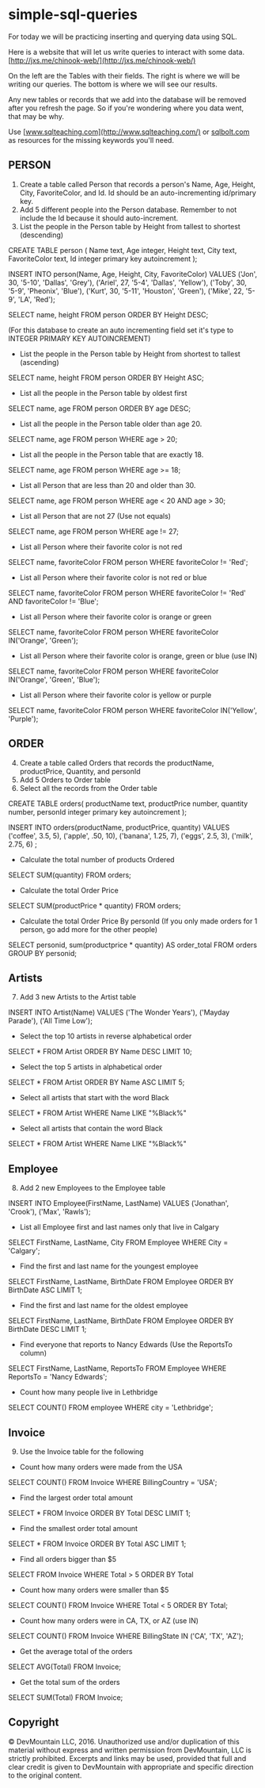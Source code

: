 # simple-sql-queries

For today we will be practicing inserting and querying data using SQL.

Here is a website that will let us write queries to interact with some data.  [http://jxs.me/chinook-web/](http://jxs.me/chinook-web/)

On the left are the Tables with their fields.  The right is where we will be writing our queries.  The bottom is where we will see our results.  

Any new tables or records that we add into the database will be removed after you refresh the page.  So if you're wondering where you data went, that may be why.

Use [www.sqlteaching.com](http://www.sqlteaching.com/) or [sqlbolt.com](http://sqlbolt.com/) as resources for the missing keywords you'll need.

## PERSON
1. Create a table called Person that records a person's Name, Age, Height, City, FavoriteColor, and Id.  Id should be an auto-incrementing id/primary key.  
2. Add 5 different people into the Person database.  Remember to not include the Id because it should auto-increment.
3. List the people in the Person table by Height from tallest to shortest (descending)


CREATE TABLE person (
	Name text,
  	Age integer,
  	Height text,
  	City text,
  	FavoriteColor text,
  	Id integer primary key autoincrement
);

INSERT INTO person(Name, Age, Height, City, FavoriteColor)
VALUES ('Jon', 30, '5-10', 'Dallas', 'Grey'),
('Ariel', 27, '5-4', 'Dallas', 'Yellow'),
('Toby', 30, '5-9', 'Pheonix', 'Blue'),
('Kurt', 30, '5-11', 'Houston', 'Green'),
('Mike', 22, '5-9', 'LA', 'Red');

SELECT name, height
FROM person
ORDER BY Height DESC;


(For this database to create an auto incrementing field set it's type to INTEGER PRIMARY KEY AUTOINCREMENT)

  * List the people in the Person table by Height from shortest to tallest (ascending)

SELECT name, height
FROM person
ORDER BY Height ASC;

  * List all the people in the Person table by oldest first

SELECT name, age
FROM person
ORDER BY age DESC;

  * List all the people in the Person table older than age 20.

SELECT name, age
FROM person
WHERE age > 20;

  * List all the people in the Person table that are exactly 18.

SELECT name, age
FROM person
WHERE age >= 18;

  * List all Person that are less than 20 and older than 30.

SELECT name, age
FROM person
WHERE age < 20 AND age > 30;

  * List all Person that are not 27 (Use not equals)

SELECT name, age
FROM person
WHERE age != 27;

  * List all Person where their favorite color is not red

SELECT name, favoriteColor
FROM person
WHERE favoriteColor != 'Red';

  * List all Person where their favorite color is not red or blue

SELECT name, favoriteColor
FROM person
WHERE favoriteColor != 'Red' AND favoriteColor != 'Blue';

  * List all Person where their favorite color is orange or green

SELECT name, favoriteColor
FROM person
WHERE favoriteColor IN('Orange', 'Green');


  * List all Person where their favorite color is orange, green or blue (use IN)

SELECT name, favoriteColor
FROM person
WHERE favoriteColor IN('Orange', 'Green', 'Blue');

  * List all Person where their favorite color is yellow or purple

SELECT name, favoriteColor
FROM person
WHERE favoriteColor IN('Yellow', 'Purple');



## ORDER
4. Create a table called Orders that records the productName, productPrice, Quantity, and personId  
5. Add 5 Orders to Order table
6. Select all the records from the Order table

CREATE TABLE orders(
	productName text,
  	productPrice number,
  	quantity number,
  	personId integer primary key autoincrement
);

INSERT INTO orders(productName, productPrice, quantity)
VALUES
('coffee', 3.5, 5),
('apple', .50, 10),
('banana', 1.25, 7),
('eggs', 2.5, 3),
('milk', 2.75, 6)
;

  * Calculate the total number of products Ordered

SELECT SUM(quantity)
FROM orders;


  * Calculate the total Order Price

SELECT SUM(productPrice * quantity)
FROM orders;


  * Calculate the total Order Price By personId (If you only made orders for 1 person, go add more for the other people)

SELECT personid, sum(productprice * quantity) AS order_total
FROM orders
GROUP BY personid;


## Artists
7. Add 3 new Artists to the Artist table

INSERT INTO Artist(Name)
VALUES ('The Wonder Years'),
('Mayday Parade'),
('All Time Low');

 * Select the top 10 artists in reverse alphabetical order

SELECT *
FROM Artist
ORDER BY Name DESC
LIMIT 10;

 * Select the top 5 artists in alphabetical order

SELECT *
FROM Artist
ORDER BY Name ASC
LIMIT 5;

 * Select all artists that start with the word Black

SELECT *
FROM Artist
WHERE Name LIKE "%Black%"

 * Select all artists that contain the word Black

SELECT *
FROM Artist
WHERE Name LIKE "%Black%"

## Employee
8. Add 2 new Employees to the Employee table

INSERT INTO Employee(FirstName, LastName)
VALUES
('Jonathan', 'Crook'),
('Max', 'Rawls');

* List all Employee first and last names only that live in Calgary

SELECT FirstName, LastName, City
FROM Employee
WHERE City = 'Calgary';

* Find the first and last name for the youngest employee

SELECT FirstName, LastName, BirthDate
FROM Employee
ORDER BY BirthDate ASC
LIMIT 1;

* Find the first and last name for the oldest employee

SELECT FirstName, LastName, BirthDate
FROM Employee
ORDER BY BirthDate DESC
LIMIT 1;

* Find everyone that reports to Nancy Edwards (Use the ReportsTo column)

SELECT FirstName, LastName, ReportsTo
FROM Employee
WHERE ReportsTo = 'Nancy Edwards';

* Count how many people live in Lethbridge

SELECT COUNT()
FROM employee
WHERE city = 'Lethbridge';

## Invoice
9. Use the Invoice table for the following

* Count how many orders were made from the USA

SELECT COUNT()
FROM Invoice
WHERE BillingCountry = 'USA';

* Find the largest order total amount

SELECT *
FROM Invoice
ORDER BY Total DESC
LIMIT 1;

* Find the smallest order total amount

SELECT *
FROM Invoice
ORDER BY Total ASC
LIMIT 1;

* Find all orders bigger than $5

SELECT
FROM Invoice
WHERE Total > 5
ORDER BY Total

* Count how many orders were smaller than $5

SELECT COUNT()
FROM Invoice
WHERE Total < 5
ORDER BY Total;

* Count how many orders were in CA, TX, or AZ (use IN)

SELECT COUNT()
FROM Invoice
WHERE BillingState IN ('CA', 'TX', 'AZ');

* Get the average total of the orders

SELECT AVG(Total)
FROM Invoice;

* Get the total sum of the orders

SELECT SUM(Total)
FROM Invoice;


## Copyright

© DevMountain LLC, 2016. Unauthorized use and/or duplication of this material without express and written permission from DevMountain, LLC is strictly prohibited. Excerpts and links may be used, provided that full and clear credit is given to DevMountain with appropriate and specific direction to the original content.
